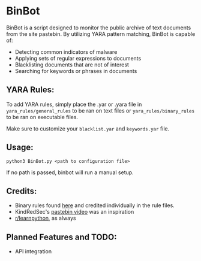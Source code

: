 # BinBot
BinBot is a script designed to monitor the public archive of text documents from the site pastebin.
By utilizing YARA pattern matching, BinBot is capable of:
* Detecting common indicators of malware
* Applying sets of regular expressions to documents
* Blacklisting documents that are not of interest
* Searching for keywords or phrases in documents
## YARA Rules:
To add YARA rules, simply place the .yar or .yara file in `yara_rules/general_rules` 
to be ran on text files or `yara_rules/binary_rules` to be ran on executable files.

Make sure to customize your `blacklist.yar` and `keywords.yar` file. 

## Usage:
`python3 BinBot.py <path to configuration file>`

If no path is passed, binbot will run a manual setup.
## Credits:
* Binary rules found [here](https://github.com/InQuest/awesome-yara#rules) and credited individually in the rule files.
* KindRedSec's [pastebin video](https://www.youtube.com/watch?v=y5OObEOWuDY) was an inspiration
* [r/learnpython](https://www.reddit.com/r/learnpython/), as always
## Planned Features and TODO:
- API integration


